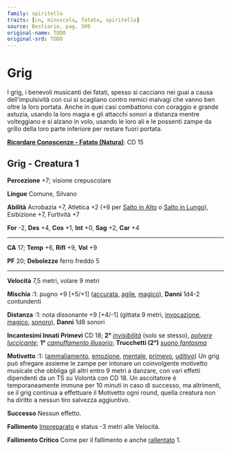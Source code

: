 ```yaml
---
family: spiritello
traits: [cn, minuscola, fatato, spiritello]
source: Bestiario, pag. 309
original-name: TODO
original-srd: TODO
---
```


# Grig

I grig, i benevoli musicanti dei fatati, spesso si cacciano nei guai a causa
dell'impulsività con cui si scagliano contro nemici malvagi che vanno ben oltre
la loro portata. Anche in quei casi combattono con coraggio e grande astuzia,
usando la loro magia e gli attacchi sonori a distanza mentre volteggiano e si
alzano in volo, usando le loro ali e le possenti zampe da grillo della loro
parte inferiore per restare fuori portata.

**[Ricordare Conoscenze - Fatato (Natura)](/azioni/abilita/ricordare-conoscenze)**:
CD 15

## Grig - Creatura 1

**Percezione** +7; visione crepuscolare

**Lingue** Comune, Silvano

**Abilità** Acrobazia +7, Atletica +2 (+6 per
[Salto in Alto](/azioni/abilita/salto-in-alto) o
[Salto in Lungo](/azioni/abilita/salto-in-lungo)), Esibizione +7, Furtività +7

**For** -2, **Des** +4, **Cos** +1, **Int** +0, **Sag** +2, **Car** +4

---

**CA** 17; **Temp** +6, **Rifl** +9, **Vol** +9

**PF** 20; **Debolezze** ferro freddo 5

---

**Velocità** 7,5 metri, volare 9 metri

**Mischia** :1: pugno +9 \[+5/+1] ([accurata](/tratti/accurata),
[agile](/tratti/agile), [magico](/tratti/magico)), **Danni** 1d4-2 contundenti

**Distanza** :1: nota dissonante +9 \[+4/-1] (gittata 9 metri,
[invocazione](/tratti/invocazione), [magico](/tratti/magico),
[sonoro](/tratti/sonoro)), **Danni** 1d8 sonori

**Incantesimi Innati Primevi** CD 18; **2°**
_[invisibilità](/incantesimi/invisibilita)_ (solo se stesso),
_[polvere luccicante](/incantesimi/polvere-luccicante)_; **1°**
_[camuffamento illusorio](/incantesimi/camuffamento-illusorio)_; **Trucchetti
(2°)** _[suono fantasma](/incantesimi/suono-fantasma)_

**Motivetto** :1: ([ammaliamento](/tratti/ammaliamento),
[emozione](/tratti/emozione), [mentale](/tratti/mentale),
[primevo](/tratti/primevo), [uditivo](/tratti/uditivo)) Un grig può sfregare
assieme le zampe per intonare un coinvolgente motivetto musicale che obbliga gli
altri entro 9 metri a danzare, con vari effetti dipendenti da un TS su Volontà
con CD 18. Un ascoltatore è temporaneamente immune per 10 minuti in caso di
successo, ma altrimenti, se il grig continua a effettuare il Motivetto ogni
round, quella creatura non ha diritto a nessun tiro salvezza aggiuntivo.

**Successo** Nessun effetto.

**Fallimento** [Impreparato](/condizioni/impreparato) e status -3 metri alle
Velocità.

**Fallimento Critico** Come per il fallimento e anche
[rallentato](/condizioni/rallentato) 1.
